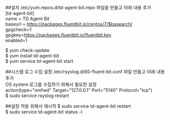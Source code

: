 ##설치
/etc/yum.repos.d/td-agent-bit.repo 파일을 만들고 아래 내용 추가  
[td-agent-bit]   
name = TD Agent Bit  
baseurl = https://packages.fluentbit.io/centos/7/$basearch/  
gpgcheck=1  
gpgkey=https://packages.fluentbit.io/fluentbit.key   
enabled=1   

$ yum check-update   
$ yum install td-agent-bit   
$ yum service td-agent-bit start   

##시스템 로그 수집 설정
/etc/rsyslog.d/60-fluent-bit.conf 파일 만들고 아래 내용 추가  
OS system 로그를 수집하기 위해서 필요한 설정   
action(type="omfwd" Target="127.0.0.1" Port="5140" Protocol="tcp")   
$ sudo service rsyslog restart   

##설정 적용 위해서 재시작
$ sudo service td-agent-bit restart  
$ sudo service td-agent-bit status -l   